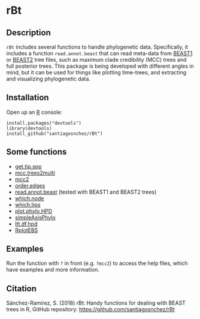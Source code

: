 # rBt

## Description

`rBt` includes several functions to handle phylogenetic data. Specifically, it includes a function `read.annot.beast` that can read meta-data from [BEAST1](http://beast.community/index.html) or [BEAST2](https://www.beast2.org) tree files, such as maximum clade credibility (MCC) trees and full posterior trees. This package is being developed with different angles in mind, but it can be used for things like plotting time-trees, and extracting and visualizing phylogenetic data.

## Installation

Open up an [R](https://www.r-project.org) console:

    install.packages("devtools")
    library(devtools)
    install_github("santiagosnchez/rBt")

## Some functions

* [get.tip.spp](https://github.com/santiagosnchez/rBt/blob/master/R/get.tip.spp.R)
* [mcc.trees2multi](https://github.com/santiagosnchez/rBt/blob/master/R/mcc.trees2multi.R)
* [mcc2](https://github.com/santiagosnchez/rBt/blob/master/R/mcc2.R)
* [order.edges](https://github.com/santiagosnchez/rBt/blob/master/R/order.edges.R)
* [read.annot.beast](https://github.com/santiagosnchez/rBt/blob/master/R/read.annot.beast.R) (tested with BEAST1 and BEAST2 trees)
* [which.node](https://github.com/santiagosnchez/rBt/blob/master/R/which.node.R)
* [which.tips](https://github.com/santiagosnchez/rBt/blob/master/R/which.tips.R)
* [plot.phylo.HPD](https://github.com/santiagosnchez/rBt/blob/master/R/plot.phylo.HPD.R)
* [simpleAxisPhylo](https://github.com/santiagosnchez/rBt/blob/master/R/simpleAxisPhylo.R)
* [ltt.df.hpd](https://github.com/santiagosnchez/rBt/blob/master/R/ltt.df.hpd.R)
* [RplotEBS](https://github.com/santiagosnchez/rBt/blob/master/R/RplotEBS.R)

## Examples

Run the function with `?` in front (e.g. `?mcc2`) to access the help files, which have examples and more information.

## Citation

Sánchez-Ramírez, S. (2018) rBt: Handy functions for dealing with BEAST trees in R, GitHub repository: https://github.com/santiagosnchez/rBt
